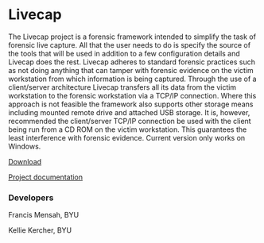 # Livecap #
The Livecap project is a forensic framework intended to simplify the task of forensic live capture. All that
the user needs to do is specify the source of the tools that will be used in addition to a few configuration
details and Livecap does the rest. Livecap adheres to standard forensic practices such as not doing
anything that can tamper with forensic evidence on the victim workstation from which information
is being captured. Through the use of a client/server architecture Livecap transfers all its data from the
victim workstation to the forensic workstation via a TCP/IP connection. Where this approach is not
feasible the framework also supports other storage means including mounted remote drive and attached USB
storage. It is, however, recommended the client/server TCP/IP connection be used with the client being
run from a CD ROM on the victim workstation. This guarantees the least interference with forensic
evidence. Current version only works on Windows.

[Download](http://code.google.com/p/livecap-project/downloads/list)

[Project documentation](http://code.google.com/p/livecap-project/w/list)

### Developers ###
Francis Mensah, BYU

Kellie Kercher, BYU
